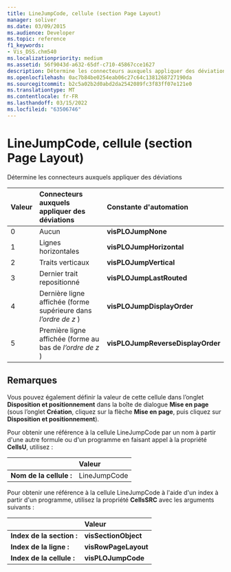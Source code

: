 ```yaml
---
title: LineJumpCode, cellule (section Page Layout)
manager: soliver
ms.date: 03/09/2015
ms.audience: Developer
ms.topic: reference
f1_keywords:
- Vis_DSS.chm540
ms.localizationpriority: medium
ms.assetid: 56f9043d-a632-65df-c710-45867cce1627
description: Détermine les connecteurs auxquels appliquer des déviations
ms.openlocfilehash: 0ac7b84be0254eab06c27c64c1381268727190da
ms.sourcegitcommit: b2c5a02b2d0abd2da2542089fc3f83ff07e121e0
ms.translationtype: MT
ms.contentlocale: fr-FR
ms.lasthandoff: 03/15/2022
ms.locfileid: "63506746"
---
```

# <a name="linejumpcode-cell-page-layout-section"></a>LineJumpCode, cellule (section Page Layout)

Détermine les connecteurs auxquels appliquer des déviations
  
|**Valeur**|**Connecteurs auxquels appliquer des déviations**|**Constante d'automation**|
|:-----|:-----|:-----|
|0  <br/> |Aucun  <br/> |**visPLOJumpNone** <br/> |
|1  <br/> |Lignes horizontales  <br/> |**visPLOJumpHorizontal** <br/> |
|2  <br/> |Traits verticaux  <br/> |**visPLOJumpVertical** <br/> |
|3  <br/> |Dernier trait repositionné  <br/> |**visPLOJumpLastRouted** <br/> |
|4  <br/> |Dernière ligne affichée (forme supérieure dans  *l’ordre de z*  )  <br/> |**visPLOJumpDisplayOrder** <br/> |
|5  <br/> |Première ligne affichée (forme au bas de  *l’ordre de z*  )  <br/> |**visPLOJumpReverseDisplayOrder** <br/> |
   
## <a name="remarks"></a>Remarques

Vous pouvez également définir la valeur de cette cellule dans l’onglet **Disposition et positionnement** dans la boîte de dialogue **Mise en page** (sous l’onglet **Création**, cliquez sur la flèche **Mise en page**, puis cliquez sur **Disposition et positionnement**).
  
Pour obtenir une référence à la cellule LineJumpCode par un nom à partir d'une autre formule ou d'un programme en faisant appel à la propriété **CellsU**, utilisez : 
  
||Valeur |
|:-----|:-----|
|**Nom de la cellule :**  <br/> |LineJumpCode  <br/> |
   
Pour obtenir une référence à la cellule LineJumpCode à l'aide d'un index à partir d'un programme, utilisez la propriété **CellsSRC** avec les arguments suivants : 
  
||Valeur |
|:-----|:-----|
|**Index de la section :**  <br/> |**visSectionObject** <br/> |
|**Index de la ligne :**  <br/> |**visRowPageLayout** <br/> |
|**Index de la cellule :**  <br/> |**visPLOJumpCode** <br/> |
   

